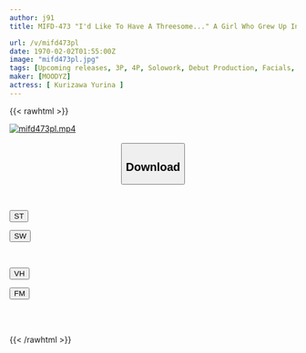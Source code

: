 ```yaml
---
author: j91
title: MIFD-473 "I'd Like To Have A Threesome..." A Girl Who Grew Up In A Strict Home And Is Devoted To Calligraphy! A Calligraphy Girl Who Likes Ball Juice More Than Ink Soup, Which She Can Never Tell Her Parents About, Has A Big Cock Awakening AV Experience Yurina Kurisawa

url: /v/mifd473pl
date: 1970-02-02T01:55:00Z
image: "mifd473pl.jpg"
tags: [Upcoming releases, 3P, 4P, Solowork, Debut Production, Facials, Squirting, Huge Cock	]
maker: [MOODYZ]
actress: [ Kurizawa Yurina ]
---
```



{{< rawhtml >}}

<div class="video" data-videoid="pending_link.html">
    <a href="javascript:;">
        <img src="/v/mifd473pl/mifd473pl.jpg" width="WIDTH" height="HEIGHT" alt="mifd473pl.mp4" loading="lazy">
    </a>
</div>

<script type="text/javascript" src="https://j91.asia/asset/on-demand-pend.js"></script>

<br>
  <link rel="stylesheet" href="https://j91.asia/asset/bs5.css">
  
  <center>
  <button class="btn btn-primary" type="button" data-bs-toggle="collapse" data-bs-target=".multi-collapse" aria-expanded="false" aria-controls="multiCollapseExample1 multiCollapseExample2"><h2>Download</h2></button></center>
</p>
<div class="row">
  <div class="col">
    <div class="collapse multi-collapse" id="multiCollapseExample1">
      <div class="card card-body">
	      	      <br>
<div class="buttons">  
<p><a href="https://j91.asia/pending_link.html" target="_blank"><button class="btn-hover color-3"><i class="fa fa-download"></i> ST</button></a></p>
<p><a href="https://j91.asia/pending_link.html" target="_blank"><button class="btn-hover color-2"><i class="fa fa-download"></i> SW</button></a></p></div>
    </div>
  </div>
</div>
  <div class="col">
    <div class="collapse multi-collapse" id="multiCollapseExample2">
      <div class="card card-body">
	      <br>
<div class="buttons">
<p><a href="https://j91.asia/pending_link.html" target="_blank"><button class="btn-hover color-9"><i class="fa fa-download"></i> VH</button></a></p>
<p><a href="https://j91.asia/pending_link.html" target="_blank"><button class="btn-hover color-8"><i class="fa fa-download"></i> FM</button></a></p></div>
<br><br>
      </div>
    </div>
  </div>
</div>

{{< /rawhtml >}}